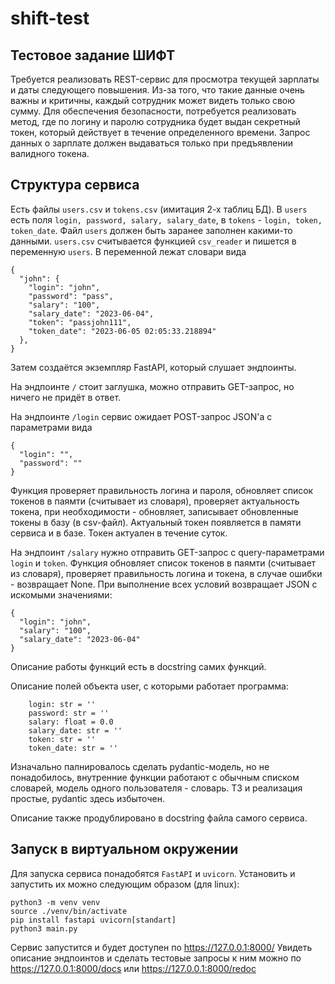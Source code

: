 # shift-test

## Тестовое задание ШИФТ

Требуется реализовать REST-сервис для просмотра текущей зарплаты и даты следующего
повышения. Из-за того, что такие данные очень важны и критичны, каждый
сотрудник может видеть только свою сумму. Для обеспечения безопасности,
потребуется реализовать метод, где по логину и паролю сотрудника будет выдан
секретный токен, который действует в течение определенного времени. Запрос
данных о зарплате должен выдаваться только при предъявлении валидного токена.

## Структура сервиса

Есть файлы `users.csv` и `tokens.csv` (имитация 2-х таблиц БД).
В `users` есть поля `login, password, salary, salary_date`,
в `tokens` - `login, token, token_date`.
Файл `users` должен быть заранее заполнен какими-то данными.
`users.csv` считывается функцией `csv_reader`
и пишется в переменную `users`. В переменной лежат словари вида
```
{
  "john": {
    "login": "john",
    "password": "pass",
    "salary": "100",
    "salary_date": "2023-06-04",
    "token": "passjohn111",
    "token_date": "2023-06-05 02:05:33.218894"
  },
}
```
Затем создаётся экземпляр FastAPI, который слушает эндпоинты.

На эндпоинте `/` стоит заглушка, можно отправить GET-запрос,
но ничего не придёт в ответ.

На эндпоинте `/login` сервис ожидает POST-запрос JSON'a с параметрами вида
```
{
  "login": "",
  "password": ""
}
```
Функция проверяет правильность логина и пароля, обновляет
список токенов в паямти (считывает из словаря), проверяет
актуальность токена, при необходимости - обновляет,
записывает обновленные токены в базу (в csv-файл).
Актуальный токен появляется в памяти сервиса и в базе.
Токен актуален в течение суток.

На эндпоинт `/salary` нужно отправить
GET-запрос с query-параметрами `login` и `token`. 
Функция  обновляет список токенов в паямти (считывает из словаря),
проверяет правильность логина и токена, в случае ошибки - возвращает None.
При выполнение всех условий возвращает JSON с искомыми значениями:
```
{
  "login": "john",
  "salary": "100",
  "salary_date": "2023-06-04"
}
```
Описание работы функций есть в docstring самих функций.

Описание полей объекта user, с которыми работает программа:
```
    login: str = ''
    password: str = ''
    salary: float = 0.0
    salary_date: str = ''
    token: str = ''
    token_date: str = ''
```
Изначально палнировалось сделать pydantic-модель,
но не понадобилось, внутренние функции работают
с обычным списком словарей,
модель одного пользователя - словарь.
ТЗ и реализация простые, pydantic здесь избыточен.

Описание также продублировано в docstring файла самого сервиса.

## Запуск в виртуальном окружении

Для запуска сервиса понадобятся `FastAPI` и `uvicorn`.
Установить и запустить их можно следующим образом (для linux):
```
python3 -m venv venv
source ./venv/bin/activate
pip install fastapi uvicorn[standart]
python3 main.py
```
Сервис запустится и будет доступен по https://127.0.0.1:8000/
Увидеть описание эндпоинтов и сделать тестовые запросы к ним можно по
https://127.0.0.1:8000/docs или https://127.0.0.1:8000/redoc
